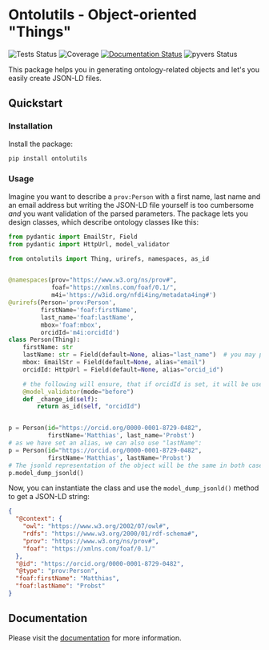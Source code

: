# Ontolutils - Object-oriented "Things"

![Tests Status](https://github.com/matthiasprobst/ontology-utils/actions/workflows/tests.yml/badge.svg)
![Coverage](https://codecov.io/gh/matthiasprobst/ontology-utils/branch/main/graph/badge.svg)
[![Documentation Status](https://readthedocs.org/projects/ontology-utils/badge/?version=latest)](https://ontology-utils.readthedocs.io/en/latest/)
![pyvers Status](https://img.shields.io/badge/python-3.8%20%7C%203.9%20%7C%203.10%20%7C%203.11%20%7C%203.12-blue)

This package helps you in generating ontology-related objects and let's you easily create JSON-LD files.

## Quickstart

### Installation

Install the package:

```bash
pip install ontolutils
```

### Usage

Imagine you want to describe a `prov:Person` with a first name, last name and an email address but writing
the JSON-LD file yourself is too cumbersome *and* you want validation of the parsed parameters. The package
lets you design classes, which describe ontology classes like this:

```python
from pydantic import EmailStr, Field
from pydantic import HttpUrl, model_validator

from ontolutils import Thing, urirefs, namespaces, as_id


@namespaces(prov="https://www.w3.org/ns/prov#",
            foaf="https://xmlns.com/foaf/0.1/",
            m4i='https://w3id.org/nfdi4ing/metadata4ing#')
@urirefs(Person='prov:Person',
         firstName='foaf:firstName',
         last_name='foaf:lastName',
         mbox='foaf:mbox',
         orcidId='m4i:orcidId')
class Person(Thing):
    firstName: str
    lastName: str = Field(default=None, alias="last_name")  # you may provide an alias
    mbox: EmailStr = Field(default=None, alias="email")
    orcidId: HttpUrl = Field(default=None, alias="orcid_id")

    # the following will ensure, that if orcidId is set, it will be used as the id
    @model_validator(mode="before")
    def _change_id(self):
        return as_id(self, "orcidId")


p = Person(id="https://orcid.org/0000-0001-8729-0482",
           firstName='Matthias', last_name='Probst')
# as we have set an alias, we can also use "lastName":
p = Person(id="https://orcid.org/0000-0001-8729-0482",
           firstName='Matthias', lastName='Probst')
# The jsonld representation of the object will be the same in both cases:
p.model_dump_jsonld()
```

Now, you can instantiate the class and use the `model_dump_jsonld()` method to get a JSON-LD string:

```json
{
  "@context": {
    "owl": "https://www.w3.org/2002/07/owl#",
    "rdfs": "https://www.w3.org/2000/01/rdf-schema#",
    "prov": "https://www.w3.org/ns/prov#",
    "foaf": "https://xmlns.com/foaf/0.1/"
  },
  "@id": "https://orcid.org/0000-0001-8729-0482",
  "@type": "prov:Person",
  "foaf:firstName": "Matthias",
  "foaf:lastName": "Probst"
}
```

## Documentation

Please visit the [documentation](https://ontology-utils.readthedocs.io/en/latest/) for more information.

